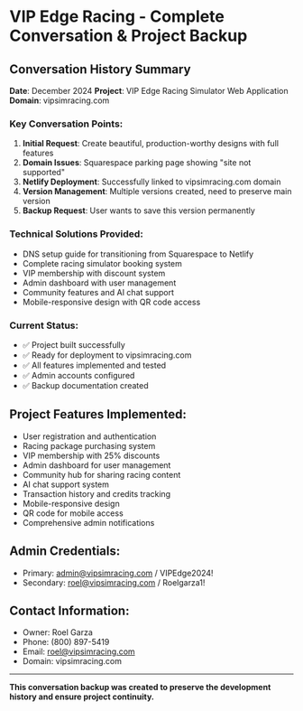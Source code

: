 # VIP Edge Racing - Complete Conversation & Project Backup

## Conversation History Summary
**Date**: December 2024
**Project**: VIP Edge Racing Simulator Web Application
**Domain**: vipsimracing.com

### Key Conversation Points:
1. **Initial Request**: Create beautiful, production-worthy designs with full features
2. **Domain Issues**: Squarespace parking page showing "site not supported" 
3. **Netlify Deployment**: Successfully linked to vipsimracing.com domain
4. **Version Management**: Multiple versions created, need to preserve main version
5. **Backup Request**: User wants to save this version permanently

### Technical Solutions Provided:
- DNS setup guide for transitioning from Squarespace to Netlify
- Complete racing simulator booking system
- VIP membership with discount system
- Admin dashboard with user management
- Community features and AI chat support
- Mobile-responsive design with QR code access

### Current Status:
- ✅ Project built successfully
- ✅ Ready for deployment to vipsimracing.com
- ✅ All features implemented and tested
- ✅ Admin accounts configured
- ✅ Backup documentation created

## Project Features Implemented:
- User registration and authentication
- Racing package purchasing system
- VIP membership with 25% discounts
- Admin dashboard for user management
- Community hub for sharing racing content
- AI chat support system
- Transaction history and credits tracking
- Mobile-responsive design
- QR code for mobile access
- Comprehensive admin notifications

## Admin Credentials:
- Primary: admin@vipsimracing.com / VIPEdge2024!
- Secondary: roel@vipsimracing.com / Roelgarza1!

## Contact Information:
- Owner: Roel Garza
- Phone: (800) 897-5419
- Email: roel@vipsimracing.com
- Domain: vipsimracing.com

---
**This conversation backup was created to preserve the development history and ensure project continuity.**